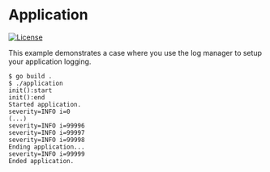 # Application

[![License](https://img.shields.io/badge/license-Apache%20License%202.0-blue.svg?style=flat)](https://raw.githubusercontent.com/steenzout/go-log/master/LICENSE)

This example demonstrates a case where
you use the log manager to setup your application logging.

```
$ go build .
$ ./application
init():start
init():end
Started application.
severity=INFO i=0
(...)
severity=INFO i=99996
severity=INFO i=99997
severity=INFO i=99998
Ending application...
severity=INFO i=99999
Ended application.
```
